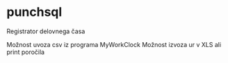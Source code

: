 # punchsql
Registrator delovnega časa

Možnost uvoza csv iz programa MyWorkClock
Možnost izvoza ur v XLS ali print poročila
